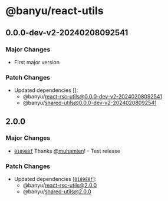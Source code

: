 # @banyu/react-utils

## 0.0.0-dev-v2-20240208092541

### Major Changes

- First major version

### Patch Changes

- Updated dependencies []:
  - @banyu/react-rsc-utils@0.0.0-dev-v2-20240208092541
  - @banyu/shared-utils@0.0.0-dev-v2-20240208092541

## 2.0.0

### Major Changes

- [`018988f`](https://github.com/muhamien/jala-design/commit/018988f2874ec0a3e8711a0b74d6b647e2e5ae9a) Thanks [@muhamien](https://github.com/muhamien)! - Test release

### Patch Changes

- Updated dependencies [[`018988f`](https://github.com/muhamien/jala-design/commit/018988f2874ec0a3e8711a0b74d6b647e2e5ae9a)]:
  - @banyu/react-rsc-utils@2.0.0
  - @banyu/shared-utils@2.0.0
